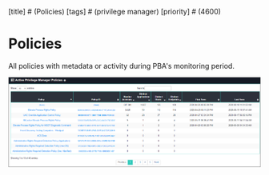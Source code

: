 [title] # (Policies)
[tags] # (privilege manager)
[priority] # (4600)
# Policies

All policies with metadata or activity during PBA's monitoring period.

![policies](images/policies.png "Policies Overview")
